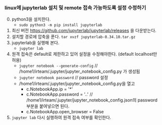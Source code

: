 ### linux에 jupyterlab 설치 및 remote 접속 가능하도록 설정 수정하기
0. python3을 설치한다.
    * ```sudo python3 -m pip install jupyterlab```
1. 최신 버전 https://github.com/jupyterlab/jupyterlab/releases 을 다운받는다.
2. 설치할 경로에 압축을 푼다. ```tar xvzf jupyterlab-0.34.10.tar.gz```
3. jupyterlab을 실행해 본다.
    * ```jupyter lab```
4. 원격 접속은 default로 제한하고 있어 설정을 수정해야한다. (default localhost만 허용)
    * ```jupyter notebook --generate-config``` // /home1/irteam/.jupyter/jupyter_notebook_config.py 가 생성됨
    * ```jupyter notebook password```  // password 설정
    * /home1/irteam/.jupyter/jupyter_notebook_config.py을 열고 
        * c.NotebookApp.ip = '*'
        * c.NotebookApp.password = '..' // /home1/irteam/.jupyter/jupyter_notebook_config.json의 password 부분을 붙여넣으면 된다. 
        * c.NotebookApp.open_browser = False
5. ```jupyter lab``` 다시 실행하여 원격 접속 여부를 확인한다.
